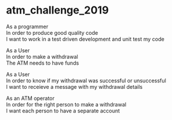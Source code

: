 # atm_challenge_2019

As a programmer  
In order to produce good quality code  
I want to work in a test driven development and unit test my code  

As a User         
In order to make a withdrawal        
The ATM needs to have funds  

As a User  
In order to know if my withdrawal was successful or unsuccessful  
I want to receieve a message with my withdrawal details  

As an ATM operator  
In order for the right person to make a withdrawal  
I want each person to have a separate account  